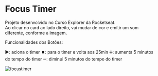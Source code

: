 # Focus Timer

Projeto desenvolvido no Curso Explorer da Rocketseat. <br/>
Ao clicar no card ao lado direito, vai mudar de cor e emitir um som diferente, conforme a imagem. <br/>

Funcionalidades dos Botões: <br/>

▶️: aciona o timer
⏹️: para o timer e volta aos 25min
➕: aumenta 5 minutos do tempo do timer
➖: diminui 5 minutos do tempo do timer

![focustimer](https://user-images.githubusercontent.com/113316157/209596770-3cc04e5d-c69e-42e2-8719-ddd4d01c8596.png)
